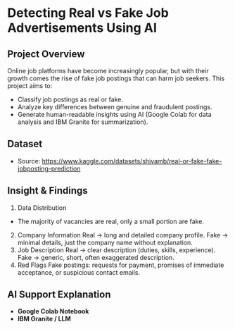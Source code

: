 # Detecting Real vs Fake Job Advertisements Using AI

##  Project Overview
Online job platforms have become increasingly popular, but with their growth comes the rise of fake job postings that can harm job seekers.
This project aims to:
- Classify job postings as real or fake.
- Analyze key differences between genuine and fraudulent postings.
- Generate human-readable insights using AI (Google Colab for data analysis and IBM Granite for summarization).

## Dataset
- Source: https://www.kaggle.com/datasets/shivamb/real-or-fake-fake-jobposting-prediction

## Insight & Findings
1. Data Distribution
- The majority of vacancies are real, only a small portion are fake.
2. Company Information
Real → long and detailed company profile.
Fake → minimal details, just the company name without explanation.
3. Job Description
Real → clear description (duties, skills, experience).
Fake → generic, short, often exaggerated description.
4. Red Flags
Fake postings: requests for payment, promises of immediate acceptance, or suspicious contact emails.

## AI Support Explanation
- **Google Colab Notebook**
- **IBM Granite / LLM**


